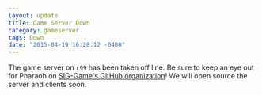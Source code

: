 ```yaml
---
layout: update
title: Game Server Down
category: gameserver
tags: Down
date: "2015-04-19 16:28:12 -0400"
---
```


The game server on `r99` has been taken off line. Be sure to keep an eye out for Pharaoh on [SIG-Game's GitHub organization](https://github.com/siggame/)! We will open source the server and clients soon.
